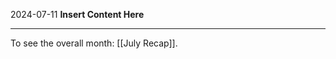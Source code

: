 2024-07-11
__Insert Content Here__
_______________________
To see the overall month: [[July Recap]].